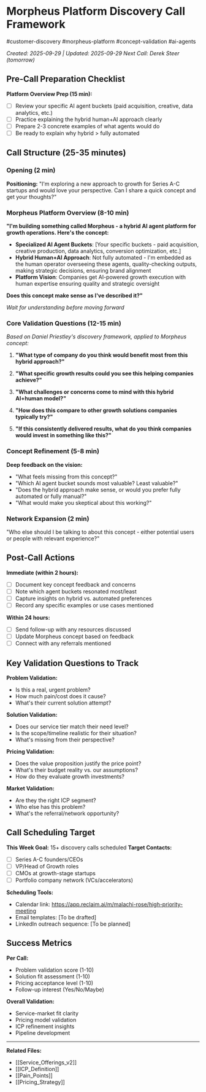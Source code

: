 # Morpheus Platform Discovery Call Framework

#customer-discovery #morpheus-platform #concept-validation #ai-agents

*Created: 2025-09-29 | Updated: 2025-09-29*
*Next Call: Derek Steer (tomorrow)*

## Pre-Call Preparation Checklist

**Platform Overview Prep (15 min):**
- [ ] Review your specific AI agent buckets (paid acquisition, creative, data analytics, etc.)
- [ ] Practice explaining the hybrid human+AI approach clearly
- [ ] Prepare 2-3 concrete examples of what agents would do
- [ ] Be ready to explain why hybrid > fully automated

## Call Structure (25-35 minutes)

### Opening (2 min)
**Positioning:** "I'm exploring a new approach to growth for Series A-C startups and would love your perspective. Can I share a quick concept and get your thoughts?"

### Morpheus Platform Overview (8-10 min)

**"I'm building something called Morpheus - a hybrid AI agent platform for growth operations. Here's the concept:**

- **Specialized AI Agent Buckets**: [Your specific buckets - paid acquisition, creative production, data analytics, conversion optimization, etc.]
- **Hybrid Human+AI Approach**: Not fully automated - I'm embedded as the human operator overseeing these agents, quality-checking outputs, making strategic decisions, ensuring brand alignment
- **Platform Vision**: Companies get AI-powered growth execution with human expertise ensuring quality and strategic oversight

**Does this concept make sense as I've described it?"**

*Wait for understanding before moving forward*

### Core Validation Questions (12-15 min)
*Based on Daniel Priestley's discovery framework, applied to Morpheus concept:*

1. **"What type of company do you think would benefit most from this hybrid approach?"**

2. **"What specific growth results could you see this helping companies achieve?"**

3. **"What challenges or concerns come to mind with this hybrid AI+human model?"**

4. **"How does this compare to other growth solutions companies typically try?"**

5. **"If this consistently delivered results, what do you think companies would invest in something like this?"**

### Concept Refinement (5-8 min)
**Deep feedback on the vision:**
- "What feels missing from this concept?"
- "Which AI agent bucket sounds most valuable? Least valuable?"
- "Does the hybrid approach make sense, or would you prefer fully automated or fully manual?"
- "What would make you skeptical about this working?"

### Network Expansion (2 min)
"Who else should I be talking to about this concept - either potential users or people with relevant experience?"

## Post-Call Actions

**Immediate (within 2 hours):**
- [ ] Document key concept feedback and concerns
- [ ] Note which agent buckets resonated most/least
- [ ] Capture insights on hybrid vs. automated preferences
- [ ] Record any specific examples or use cases mentioned

**Within 24 hours:**
- [ ] Send follow-up with any resources discussed
- [ ] Update Morpheus concept based on feedback
- [ ] Connect with any referrals mentioned

## Key Validation Questions to Track

**Problem Validation:**
- Is this a real, urgent problem?
- How much pain/cost does it cause?
- What's their current solution attempt?

**Solution Validation:**
- Does our service tier match their need level?
- Is the scope/timeline realistic for their situation?
- What's missing from their perspective?

**Pricing Validation:**
- Does the value proposition justify the price point?
- What's their budget reality vs. our assumptions?
- How do they evaluate growth investments?

**Market Validation:**
- Are they the right ICP segment?
- Who else has this problem?
- What's the referral/network opportunity?

## Call Scheduling Target

**This Week Goal:** 15+ discovery calls scheduled
**Target Contacts:**
- [ ] Series A-C founders/CEOs
- [ ] VP/Head of Growth roles
- [ ] CMOs at growth-stage startups
- [ ] Portfolio company network (VCs/accelerators)

**Scheduling Tools:**
- Calendar link: https://app.reclaim.ai/m/malachi-rose/high-priority-meeting
- Email templates: [To be drafted]
- LinkedIn outreach sequence: [To be planned]

## Success Metrics

**Per Call:**
- Problem validation score (1-10)
- Solution fit assessment (1-10)
- Pricing acceptance level (1-10)
- Follow-up interest (Yes/No/Maybe)

**Overall Validation:**
- Service-market fit clarity
- Pricing model validation
- ICP refinement insights
- Pipeline development

---

**Related Files:**
- [[Service_Offerings_v2]]
- [[ICP_Definition]]
- [[Pain_Points]]
- [[Pricing_Strategy]]